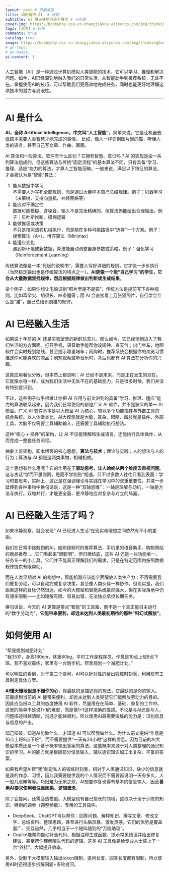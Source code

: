 ```yaml
---
layout: post # 页面类型
title: 如何看待 AI  # 标题
subtitle: AI 懂天懂地但是不懂你 # 子标题
cover-img: https://bobbybby.oss-cn-zhangjiakou.aliyuncs.com/img/thinkingOnAI/cover-inner.avif # 封面图片
tags: [思考] # 标签
comments: true
catalog: true
image: https://bobbybby.oss-cn-zhangjiakou.aliyuncs.com/img/thinkingOnAI/cover-outer.avif
# gh-repo:
# gh-badge:
ai-content: 1
---
```


人工智能（AI）是一种通过计算机模拟人类智能的技术，它可以学习、推理和解决问题。如今，AI已经深刻地融入我们的日常生活，从智能助手到推荐系统，无处不在。掌握使用AI的技巧，可以帮助我们更高效地完成任务，同时也能更好地理解这项技术的潜力与局限性。

---

# AI 是什么

**AI，全称 Artificial Intelligence，中文叫“人工智能”**。简单来说，它是让机器去做原本需要人类智慧才能完成的事情。
比如，像人一样识别图片里的猫，听懂人类的语言，甚至自己写文章、作曲、画画。    
    
    
AI 算法和一般算法、软件有什么区别？它拥有智慧、意识吗？AI 的实现是由一系列算法组成的，但这些算法与传统“固定流程”的基本算法不同，只有具备“学习、推理、适应”能力的算法，才算人工智能范畴。一般来说，满足以下特征的算法，才会被认为是“智能”算法：  
1. 能从数据中学习  
不需要人为写死全部规则，而是通过大量样本自己总结规律。例子：机器学习（决策树、支持向量机、神经网络等）  
2. 能应对不确定性  
数据可能模糊、含噪音，输入不是完全精确的，但算法仍能给出合理输出。例子：贝叶斯推断、模糊逻辑  
3. 能做推理或决策  
不只是按照流程机械执行，而是能在多种可能路径中“选择”一个方案。例子：搜索算法（A*）、博弈算法（Minimax）  
4. 能适应变化  
遇到新环境或新数据，算法能自动调整自身参数或策略。例子：强化学习（Reinforcement Learning）  


传统算法像是一本“死板的说明书”，需要人写好详细的规则，它才能一步步执行（当然稳定输出也是传统算法的特点之一）。**AI更像一个能“自己学习”的学生，它会从大量数据里找规律，然后根据规律做出判断或生成结果**。  

举个例子：如果你想让电脑识别“照片里是不是猫”，传统方法是提前写下各种规则，比如耳朵尖、胡须长、四条腿等；而 AI 会直接看上万张猫照片，自行学会什么是“猫”，自己总结识别猫的规律。  

# AI 已经融入生活

如果说十年前的 AI 还是实验室里的新鲜玩意儿，那么如今，它已经悄悄进入了我们生活的方方面面。打开手机，语音助手能帮你设闹钟、查天气；出门坐车，地图软件会实时规划路线，甚至提示哪里堵车；网购时，推荐系统会根据你的浏览习惯推送你可能喜欢的商品；刷短视频或听音乐时，背后也都有 AI 算法在分析你的兴趣。  

这些应用看似分散，但本质上都说明：AI 已经不是未来，而是正在发生的现在。它就像水电一样，成为我们生活中无处不在的基础能力，只是很多时候，我们并没有特别意识到。  

不过，这些例子似乎很难让你把 AI 应用与前文讲到的具备“学习、推理、适应”能力的算法联系起来，因为我们日常使用的都是广义 AI 软件，并不是狭义的单一 AI 模型。广义 AI 软件基本是以大模型 AI 为核心，辅以多个功能插件与外部工具的综合系统。以人体做类比，AI大模型就是大脑，耳朵、眼睛、四肢就是插件、外部工具，大脑不仅需要工具辅助输入，还需要工具辅助执行想法。  

这种“核心 + 插件”的架构，让 AI 不仅能理解和生成语言，还能执行具体操作，从而完成一整套任务流程。  

>
抽象上诉架构，即本博客的核心思想，**算法与技术**；理论与实践；人的想法与人的行为；算法与 AI 都是这两类事物，相辅相成。  
>
这个思想有什么用呢？它的作用在于**驱动思考，让人始终从两个维度去审视问题**。这与古话“学而不思则罔，思而不学则殆”相通，只不过多数人往往只看到表面：学习时要思考，实际上，这正是在强调理论与实践在学习中的双重重要性，并进一步延伸到各种事物中换句话说，这是一种“双轴思维”：一轴是理解与动机，一轴是方法与执行。双轴并行，才能更全面、更冷静地应对复杂与对立的局面。  

# AI 已经融入生活了吗？

如果冷静观察，就会发现“ AI 已经进入生活”在现实和理想之间依然有不小的差距。  

我们在日常中接触到的AI，如刷视频时的推荐算法、手机里的语音助手、购物网站的商品推荐……它们看起来“很聪明”，但归根结底，这些 AI 还是一些功能单一、任务专一的小工具。它们并不能真正理解我们的需求，只是在特定范围内按照数据规律提供有限帮助。  

而在人类早期对 AI 的构想中，智能机器应该能全面解放人类生产力：不再需要我们重复劳动，可以自动完成复杂决策，甚至像人类伙伴一样协作。但现实是，我们距离这样的目标仍然很远。如今的大模型和智能系统虽然强大，但在实际落地中仍有诸多限制——比如理解有限、容易出错、无法独立承担长期任务。  

换句话说，今天的 AI 更像是带点“智能”的工具箱，而不是一个真正能自主运行的“数字劳动力”。**它能带来便利，却远未达到人类最初期待的那种“科幻式解放”**。  

# 如何使用 AI 

“帮我规划减肥计划”  
“我35岁，身高180cm，体重80kg，平时工作是程序员，作息是10点上班8点下班。我不喜欢晨练，家里有一台跑步机。帮我规划一个减肥计划。”  

可以明显的看到，对于第二个提问，AI可以针对性的给出锻炼时刻表，利用现有工具制定具体方案。  

**AI懂天懂地但是不懂你的心**，你最缺的是描述你的想法，它最缺的是你的输入。前面提到当前的 AI 能带来便利，却远未达到人类期望它们能解放劳动力的目的。因此应当报以工具的态度使用 AI 软件，尽量用在在简单、基础、重复的工作中。这里的简单不是说1+1的难度，而是像1+1这样准确的描述。不论是与AI还是与人，问题描述得越清晰，沟通才能越顺利。所以使用AI最需要锻炼的能力是：识别信息与信息的产出。  

知己知彼，知道AI能做什么，才知道 AI 可以帮我做什么。为什么前文提供“作息是10点上班8点下班”，而不需要提供“一天有24小时”这样的信息。因为目前的AI大模型本质还是一个基于概率输出答案的算法，这些概率来源于对人类整理的通识知识的学习。AI的能力就是根据部分信息输入，辅以通识知识加工出复杂、丰富的答案。  

如果我希望AI帮“我”制定私人的锻炼时刻表，相对于人类通识知识，缺少的信息就是我的作息、习惯，因此我需要提供我的个人情况而不需要再说明一天有多久，人一般几点睡等等。巧妇难为无米之炊，AI想要作答也得有基本的信息输入，因此**善用AI要求使用者注重因果、逻辑概念**。  

除了会提问，还需会选模型。大模型也有自己擅长的领域，这取决于用于训练的知识、特别的调参（调整参数）、专用的工具插件。
* DeepSeek、ChatGPT可以帮你：回答问题、解释知识、撰写文章、修改文字、总结资料、整理思路，甚至进行头脑风暴，激发灵感。它们的优势是覆盖面广、交互自然，几乎相当于一个随叫随到的“万能助理”。
* Copilot能帮你自动补全代码、根据注释生成函数、提示常见错误并给出修复建议、甚至帮你理解陌生代码的逻辑。这类 AI 工具像是给专业人士装上了一台“外挂”，大幅提升效率。  

另外，受制于大模型输入输出token限制，提问长度、回答长度都有限制，所以使用AI时还得逐步拆解问题+多轮提问。  
